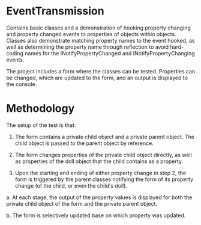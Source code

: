 # EventTransmission
Contains basic classes and a demonstration of hooking property changing and property changed events to properties of objects within objects. Classes also demonstrate matching property names to the event hooked, as well as determining the property name through reflection to avoid hard-coding names for the INotifyPropertyChanged and INotifyPropertyChanging events.

The project includes a form where the classes can be tested. Properties can be changed, which are updated to the form, and an output is displayed to the console.

# Methodology

The setup of the test is that:

1. The form contains a private child object and a private parent object. The child object is passed to the parent object by reference.

2. The form changes properties of the private child object directly, as well as properties of the doll object that the child contains as a property. 

3. Upon the starting and ending of either property change in step 2, the form is triggered by the parent classes notifying the form of its property change (of the child, or even the child's doll). 

  a. At each stage, the output of the property values is displayed for both the private child object of the form and the private parent object. 

  b. The form is selectively updated base on which property was updated.
